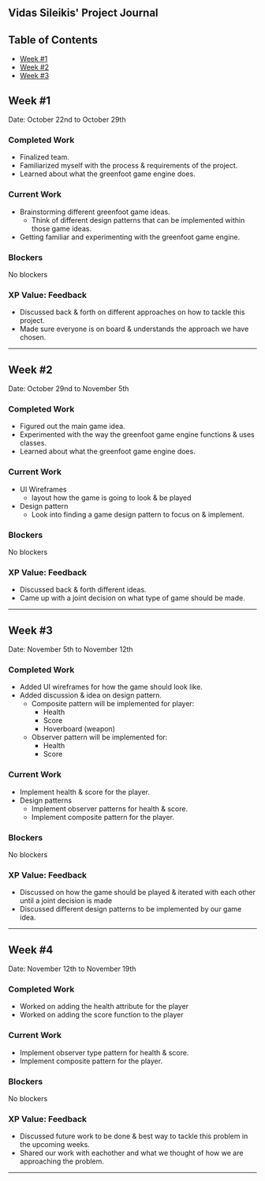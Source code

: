 ## Vidas Sileikis' Project Journal
## Table of Contents
- [Week #1](#week-1)
- [Week #2](#week-2)
- [Week #3](#week-3)

## Week #1 
Date: October 22nd to October 29th
### Completed Work
- Finalized team.
- Familiarized myself with the process & requirements of the project.
- Learned about what the greenfoot game engine does.

### Current Work
- Brainstorming different greenfoot game ideas.
  - Think of different design patterns that can be implemented within those game ideas.
- Getting familiar and experimenting with the greenfoot game engine.

### Blockers
No blockers

### XP Value: Feedback
- Discussed back & forth on different approaches on how to tackle this project.
- Made sure everyone is on board & understands the approach we have chosen.

---


## Week #2 
Date: October 29nd to November 5th
### Completed Work
- Figured out the main game idea.
- Experimented with the way the greenfoot game engine functions & uses classes.
- Learned about what the greenfoot game engine does.

### Current Work
- UI Wireframes
  - layout how the game is going to look & be played
- Design pattern
  - Look into finding a game design pattern to focus on & implement.

### Blockers
No blockers

### XP Value: Feedback
- Discussed back & forth different ideas.
- Came up with a joint decision on what type of game should be made.

---


## Week #3 
Date: November 5th to November 12th
### Completed Work
- Added UI wireframes for how the game should look like.
- Added discussion & idea on design pattern.
  - Composite pattern will be implemented for player:
    - Health
    - Score
    - Hoverboard (weapon)
  - Observer pattern will be implemented for:
    - Health
    - Score


### Current Work
- Implement health & score for the player.
- Design patterns
  - Implement observer patterns for health & score.
  - Implement composite pattern for the player.

### Blockers
No blockers

### XP Value: Feedback
- Discussed on how the game should be played & iterated with each other until a joint decision is made
- Discussed different design patterns to be implemented by our game idea.

---



## Week #4 
Date: November 12th to November 19th
### Completed Work
- Worked on adding the health attribute for the player
- Worked on adding the score function to the player

### Current Work
- Implement observer type pattern for health & score.
- Implement composite pattern for the player.

### Blockers
No blockers

### XP Value: Feedback
- Discussed future work to be done & best way to tackle this problem in the upcoming weeks.
- Shared our work with eachother and what we thought of how we are approaching the problem.

---

